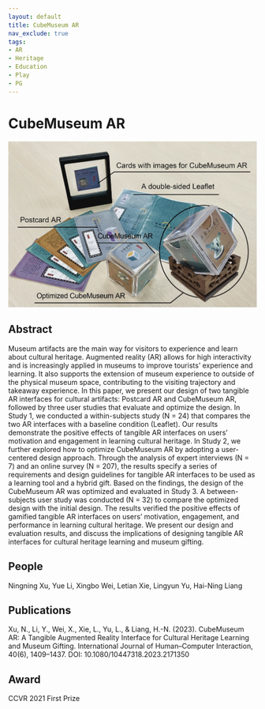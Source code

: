```yaml
---
layout: default
title: CubeMuseum AR
nav_exclude: true
tags:
- AR
- Heritage
- Education
- Play
- PG
---
```


# CubeMuseum AR
![CubeMuseum AR](project_pictures/CubeMuseumAR.png)

## Abstract
Museum artifacts are the main way for visitors to experience and learn about cultural heritage. Augmented reality (AR) allows for high interactivity and is increasingly applied in museums to improve tourists’ experience and learning. It also supports the extension of museum experience to outside of the physical museum space, contributing to the visiting trajectory and takeaway experience. In this paper, we present our design of two tangible AR interfaces for cultural artifacts: Postcard AR and CubeMuseum AR, followed by three user studies that evaluate and optimize the design. In Study 1, we conducted a within-subjects study (N = 24) that compares the two AR interfaces with a baseline condition (Leaflet). Our results demonstrate the positive effects of tangible AR interfaces on users’ motivation and engagement in learning cultural heritage. In Study 2, we further explored how to optimize CubeMuseum AR by adopting a user-centered design approach. Through the analysis of expert interviews (N = 7) and an online survey (N = 207), the results specify a series of requirements and design guidelines for tangible AR interfaces to be used as a learning tool and a hybrid gift. Based on the findings, the design of the CubeMuseum AR was optimized and evaluated in Study 3. A between-subjects user study was conducted (N = 32) to compare the optimized design with the initial design. The results verified the positive effects of gamified tangible AR interfaces on users’ motivation, engagement, and performance in learning cultural heritage. We present our design and evaluation results, and discuss the implications of designing tangible AR interfaces for cultural heritage learning and museum gifting.

## People
Ningning Xu, Yue Li, Xingbo Wei, Letian Xie, Lingyun Yu, Hai-Ning Liang

## Publications
Xu, N., Li, Y., Wei, X., Xie, L., Yu, L., & Liang, H.-N. (2023). CubeMuseum AR: A Tangible Augmented Reality Interface for Cultural Heritage Learning and Museum Gifting. International Journal of Human–Computer Interaction, 40(6), 1409–1437. DOI: 10.1080/10447318.2023.2171350

## Award
CCVR 2021 First Prize
